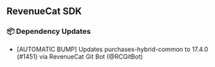 ## RevenueCat SDK
### 📦 Dependency Updates
* [AUTOMATIC BUMP] Updates purchases-hybrid-common to 17.4.0 (#1451) via RevenueCat Git Bot (@RCGitBot)

